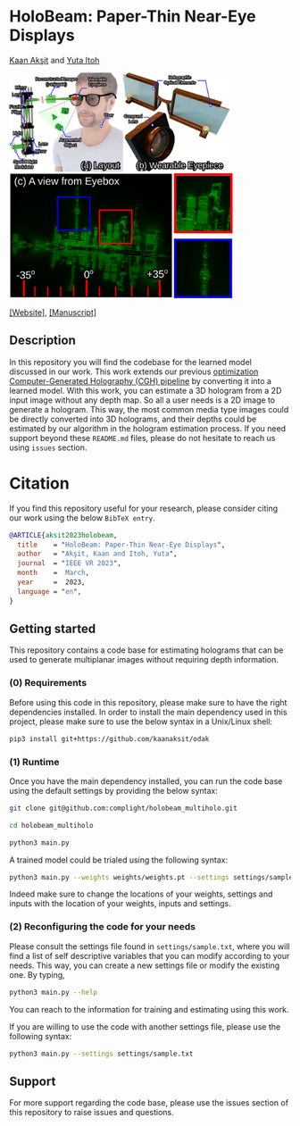 # HoloBeam: Paper-Thin Near-Eye Displays
[Kaan Akşit](https://kaanaksit.com)
and [Yuta Itoh](https://www.ar.c.titech.ac.jp/people/yuta-itoh)

<img src='./media/teaser.png' width=400>


[\[Website\]](https://complightlab.com/publications/holobeam), [\[Manuscript\]](https://arxiv.org/abs/2212.05057) 


## Description
In this repository you will find the codebase for the learned model discussed in our work.
This work extends our previous [optimization Computer-Generated Holography (CGH) pipeline](https://github.com/complight/realistic_defocus) by converting it into a learned model.
With this work, you can estimate a 3D hologram from a 2D input image without any depth map.
So all a user needs is a 2D image to generate a hologram.
This way, the most common media type images could be directly converted into 3D holograms, and their depths could be estimated by our algorithm in the hologram estimation process.
If you need support beyond these `README.md` files, please do not hesitate to reach us using `issues` section.


# Citation
If you find this repository useful for your research, please consider citing our work using the below `BibTeX entry`.
```bibtex
@ARTICLE{aksit2023holobeam,
  title    = "HoloBeam: Paper-Thin Near-Eye Displays",
  author   = "Akşit, Kaan and Itoh, Yuta",
  journal  = "IEEE VR 2023",
  month    =  March,
  year     =  2023,
  language = "en",
}
```

## Getting started
This repository contains a code base for estimating holograms that can be used to generate multiplanar images without requiring depth information.


### (0) Requirements
Before using this code in this repository, please make sure to have the right dependencies installed.
In order to install the main dependency used in this project, please make sure to use the below syntax in a Unix/Linux shell:


```bash
pip3 install git+https://github.com/kaanaksit/odak
```


### (1) Runtime
Once you have the main dependency installed, you can run the code base using the default settings by providing the below syntax:

```bash
git clone git@github.com:complight/holobeam_multiholo.git
```
```bash
cd holobeam_multiholo
```
```bash
python3 main.py
```

A trained model could be trialed using the following syntax:

```bash
python3 main.py --weights weights/weights.pt --settings settings/sample.txt --input some_1080p_image.png
```

Indeed make sure to change the locations of your weights, settings and inputs with the location of your weights, inputs and settings.


### (2) Reconfiguring the code for your needs
Please consult the settings file found in `settings/sample.txt`, where you will find a list of self descriptive variables that you can modify according to your needs.
This way, you can create a new settings file or modify the existing one.
By typing,
```bash
python3 main.py --help
```
You can reach to the information for training and estimating using this work.


If you are willing to use the code with another settings file, please use the following syntax:
```bash
python3 main.py --settings settings/sample.txt
```


## Support
For more support regarding the code base, please use the issues section of this repository to raise issues and questions.
